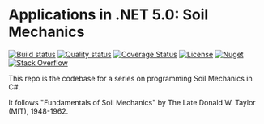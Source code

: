 # Applications in .NET 5.0: Soil Mechanics

[![Build status](https://ci.appveyor.com/api/projects/status/6huxonf97k6gwde3/branch/main?svg=true)](https://ci.appveyor.com/project/SethKitchen/soilmechanics)
[![Quality status](https://sonarcloud.io/api/project_badges/measure?project=GeneticSharp&metric=alert_status)](https://sonarcloud.io/dashboard?id=GeneticSharp)
[![Coverage Status](https://sonarcloud.io/api/project_badges/measure?project=SoilMechanics&metric=coverage)](https://sonarcloud.io/dashboard?id=SoilMechanics)
[![License](http://img.shields.io/:license-MIT-blue.svg)](https://raw.githubusercontent.com/SethKitchen/SoilMechanics/main/LICENSE)
[![Nuget](https://img.shields.io/nuget/v/SoilMechanics.svg)](https://www.nuget.org/packages/SoilMechanics/)
[![Stack Overflow](https://img.shields.io/badge/stackoverflow-SoilMechanics-orange.svg)](http://stackoverflow.com/questions/tagged/SoilMechanics)

This repo is the codebase for a series on programming Soil Mechanics in C#.

It follows "Fundamentals of Soil Mechanics" by The Late Donald W. Taylor (MIT), 1948-1962.

